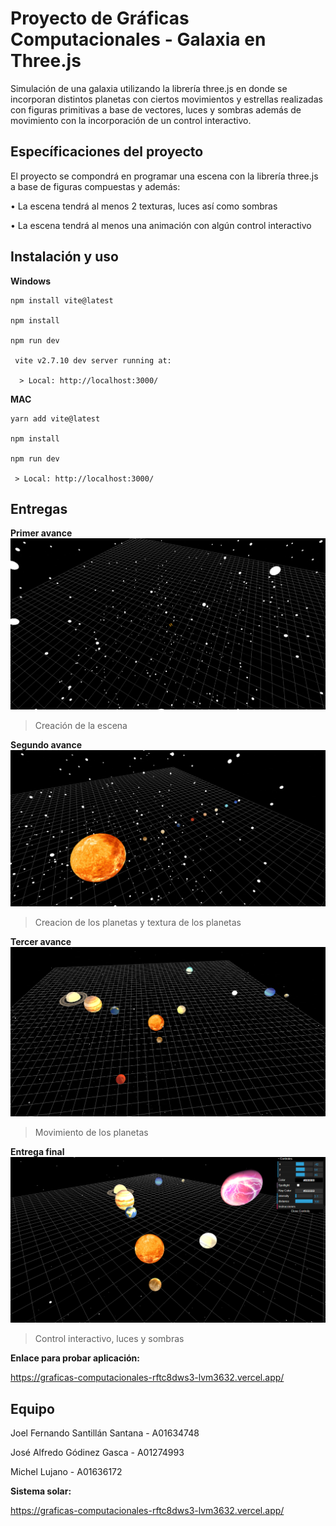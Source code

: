# Proyecto de Gráficas Computacionales - Galaxia en Three.js

Simulación de una galaxia utilizando la librería three.js en donde se incorporan distintos planetas con ciertos movimientos y estrellas realizadas con figuras primitivas a base de vectores, luces y sombras además de movimiento con la incorporación de un control interactivo.

## Específicaciones del proyecto

El proyecto se compondrá en programar una escena con la librería three.js a base de 
figuras compuestas y además:  

• La escena tendrá al menos 2 texturas, luces así como sombras 

• La escena tendrá al menos una animación con algún control interactivo


## Instalación y uso
**Windows**
```
npm install vite@latest

npm install 

npm run dev

 vite v2.7.10 dev server running at:

  > Local: http://localhost:3000/
```
**MAC**
```
yarn add vite@latest

npm install

npm run dev

 > Local: http://localhost:3000/
```

## Entregas
**Primer avance**
![Primer avance](https://github.com/Paperman2298/GraficasComputacionales/blob/main/avance1.png?raw=true)

> Creación de la escena

**Segundo avance**
![Segundo avance](https://github.com/Paperman2298/GraficasComputacionales/blob/main/avance2.png?raw=true)

> Creacion de los planetas y textura de los planetas

**Tercer avance**
![Tercer avance](https://github.com/Paperman2298/GraficasComputacionales/blob/main/avance3.PNG?raw=true)

> Movimiento de los planetas

**Entrega final**
![Avance final](https://github.com/Paperman2298/GraficasComputacionales/blob/main/avancefinal.png?raw=true)

> Control interactivo, luces y sombras

**Enlace para probar aplicación:**

https://graficas-computacionales-rftc8dws3-lvm3632.vercel.app/

## Equipo
Joel Fernando Santillán Santana - A01634748

José Alfredo Gódinez Gasca - A01274993

Michel Lujano - A01636172

**Sistema solar:**

https://graficas-computacionales-rftc8dws3-lvm3632.vercel.app/
